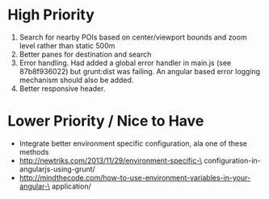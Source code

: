 # High Priority

1. Search for nearby POIs based on center/viewport bounds and zoom level 
rather than static 500m
1. Better panes for destination and search
1. Error handling. Had added a global error handler in main.js (see 87b8f936022)
but grunt:dist was failing. An angular based error logging mechanism should also
be added.
1. Better responsive header.

# Lower Priority / Nice to Have

* Integrate better environment specific configuration, ala one of these methods
 * http://newtriks.com/2013/11/29/environment-specific-\
 configuration-in-angularjs-using-grunt/
 * http://mindthecode.com/how-to-use-environment-variables-in-your-angular-\
 application/
